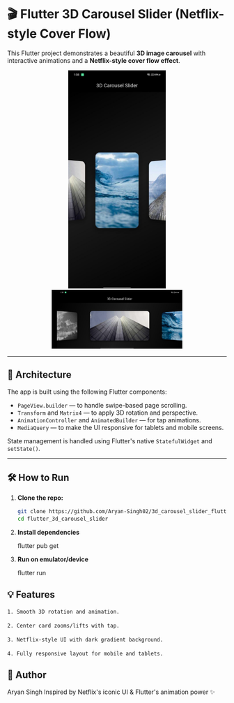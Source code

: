 # 🎬 Flutter 3D Carousel Slider (Netflix-style Cover Flow)

This Flutter project demonstrates a beautiful **3D image carousel** with interactive animations and a **Netflix-style cover flow effect**.

<p align="center">
  <img src="assets/images/portrait.jpg" height="500"/>
  <img src="assets/images/landscape.jpg" width="300" />
</p>

---

## 📐 Architecture

The app is built using the following Flutter components:

- `PageView.builder` — to handle swipe-based page scrolling.
- `Transform` and `Matrix4` — to apply 3D rotation and perspective.
- `AnimationController` and `AnimatedBuilder` — for tap animations.
- `MediaQuery` — to make the UI responsive for tablets and mobile screens.

State management is handled using Flutter's native `StatefulWidget` and `setState()`.

---

## 🛠️ How to Run

1. **Clone the repo:**

   ```bash
   git clone https://github.com/Aryan-Singh02/3d_carousel_slider_flutter.git
   cd flutter_3d_carousel_slider

2. **Install dependencies**

    flutter pub get

3. **Run on emulator/device**

    flutter run



## 💡 Features
    
    1. Smooth 3D rotation and animation.

    2. Center card zooms/lifts with tap.

    3. Netflix-style UI with dark gradient background.

    4. Fully responsive layout for mobile and tablets.

## 🙌 Author

Aryan Singh
Inspired by Netflix's iconic UI & Flutter's animation power ✨
